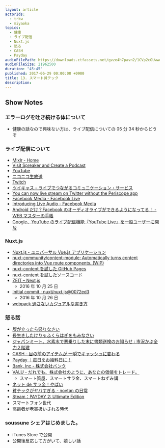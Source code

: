```yaml
---
layout: article
actorIds:
  - trkw
  - miyaoka
topics:
  - 健康
  - ライブ配信
  - Nuxt.js
  - 怒る
  - CASH
  - Payday
audioFilePath: https://downloads.ctfassets.net/gvze4h7pavn2/1CVp2cOUwwuiQecYMi6moE/bdd637b66c8f35b4042b6a6ae321f2f7/13.mp3
audioFileSize: 21962500
duration: "45:45"
published: 2017-06-29 00:00:00 +0900
title: 13. スマート貧テック
description:
---
```


## Show Notes

### エラーログを吐き続ける体について

* 健康の話なので興味ない方は、ライブ配信についての 05 分 34 秒からどうぞ

### ライブ配信について

* [Mixlr - Home](http://mixlr.com/)
* [Visit Spreaker and Create a Podcast](https://www.spreaker.com/)
* [YouTube](https://www.youtube.com/)
* [ニコニコ生放送](http://live.nicovideo.jp/)
* [Twitch](https://www.twitch.tv/)
* [ツイキャス - ライブでつながるコミュニケーション・サービス](http://twitcasting.tv/)
* [You can now live stream on Twitter without the Periscope app](http://mashable.com/2016/12/14/twitter-live-stream-without-periscope/#bffEYAL0Wsq3)
* [Facebook Media - Facebook Live](https://www.facebook.com/facebookmedia/get-started/facebook-live)
* [Introducing Live Audio - Facebook Media](https://media.fb.com/2016/12/20/introducing-live-audio/)
* [Android だけ？Facebook のオーディオライブができるようになってる！ - WEB マスターの手帳](https://homepage-reborn.com/2017/06/14/android%E3%81%A0%E3%81%91%EF%BC%9Ffacebook%E3%81%AE%E3%82%AA%E3%83%BC%E3%83%87%E3%82%A3%E3%82%AA%E3%83%A9%E3%82%A4%E3%83%96%E3%81%8C%E3%81%A7%E3%81%8D%E3%82%8B%E3%82%88%E3%81%86%E3%81%AB%E3%81%AA/)
* [Google、YouTube のライブ配信機能『YouTube Live』を一般ユーザーに開放](http://japanese.engadget.com/2013/12/13/google-youtube-youtube-live/)

### Nuxt.js

* [Nuxt.js - ユニバーサル Vue.js アプリケーション](https://ja.nuxtjs.org/)
* [nuxt-community/content-module: Automatically turns content directories into Vue route components. (WIP)](https://github.com/nuxt-community/content-module)
* [nuxt-content を試した GitHub Pages](https://soussunefm.github.io/episode/1/)
* [nuxt-content を試したソースコード](https://github.com/soussune/site)
* [ZEIT – Next.js](https://zeit.co/blog/next)
  * 2016 年 10 月 25 日
* [Initial commit · nuxt/nuxt.js@0072ed3](https://github.com/nuxt/nuxt.js/commit/0072ed31da6ce39d21046e05898f956cff190390)
  * 2016 年 10 月 26 日
* [webpack 通さないカジュアルな書き方](https://github.com/soussune/soussune.github.io/commit/ebe3474bfd4cf82f2ebe19b7189c49481d976fb9)

### 怒る話

* [腹が立ったら怒りなさい](https://www.amazon.co.jp/dp/4860814614)
* [長生きしたけりゃふくらはぎをもみなさい](https://www.amazon.co.jp/dp/4776207931)
* [ジャパンミート、水素水で悪乗りした末に書類送検のお知らせ : 市況かぶ全力２階建](http://kabumatome.doorblog.jp/archives/65896066.html)
* [CASH - 目の前のアイテムが 一瞬でキャッシュに変わる](https://cash.jp/)
* [Payday ｜毎日をお給料日に！](https://payday365.jp/)
* [Bank, Inc - 株式会社バンク](https://bank.co.jp/)
* [VALU - だれでも、株式会社のように、あなたの価値をトレード。](https://valu.is/)
  * スマート質屋、スマートサラ金、スマートねずみ講
* [ネット de サラ金！やばい](http://b.hatena.ne.jp/entry/340949842/comment/yto)
* [貧テックがヤバすぎる - novtan の日常](http://novtan.hatenablog.com/entry/2017/06/28/230931)
* [Steam：PAYDAY 2: Ultimate Edition](http://store.steampowered.com/app/218620/PAYDAY_2_Ultimate_Edition/)
* スマートフォン世代
* 高齢者が老害扱いされる時代

### soussune シェアはじめました。

* iTunes Store で公開
* 公開後反応して方がいて、嬉しい話

